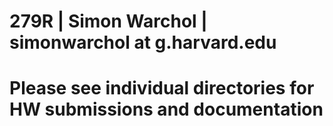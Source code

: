 # 279R | Simon Warchol |  simonwarchol at g.harvard.edu

# Please see individual directories for HW submissions and documentation
